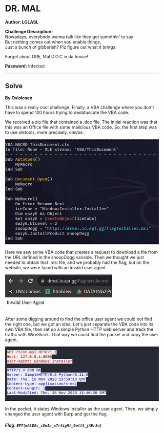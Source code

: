 # DR. MAL

**Author: LOLASL**

**Challenge Description:**  
Nowadays, everybody wanna talk like they got somethin' to say  
But nothing comes out when you enable things,  
Just a bunch of gibberish? Plz figure out what it brings.

Forget about DRE, Mal D.O.C in da house!

**Password:** infected

---

## Solve
**By Oslolosen**

This was a really cool challenge. Finally, a VBA challenge where you don't have to spend 100 hours trying to deobfuscate the VBA code.

We received a zip file that contained a .doc file. The initial reaction was that this was an Office file with some malicious VBA code. So, the first step was to use oletools, more precisely, olevba.

![VBA Code Analysis](ole_vba.png)

Here we saw some VBA code that creates a request to download a file from the URL defined in the snoopDogg variable. Then we thought we just needed to obtain that .msi file, and we probably had the flag, but on the website, we were faced with an invalid user agent.

![Invalid User Agent](invalid_useragent.png)

After some digging around to find the office user agent we could not find the right one, but we got an idea. Let's just separate the VBA code into its own VBA file, then set up a simple Python HTTP web server and track the traffic with WireShark. That way we could find the packet and copy the user agent.  

![Valid User Agent](valid_useragent.png)

In the packet, it states Windows Installer as the user agent. Then, we simply changed the user agent with Burp and got the flag.

##### Flag: `EPT{mAlD0c_c0mIn_sTr4igHt_0utt4_jAEr3n}`
